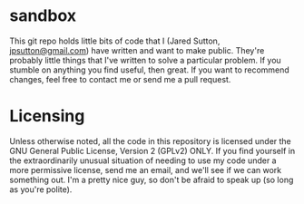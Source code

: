 sandbox
=======

This git repo holds little bits of code that I (Jared Sutton, jpsutton@gmail.com) have written and want to make public.  They're probably little things that I've written to 
solve a particular problem.  If you stumble on anything you find useful, then great.  If you want to recommend changes, feel free to contact me or send me a pull request.

Licensing
==========
Unless otherwise noted, all the code in this repository is licensed under the GNU General Public License, Version 2 (GPLv2) ONLY.  If you find yourself in the extraordinarily 
unusual situation of needing to use my code under a more permissive license, send me an email, and we'll see if we can work something out.  I'm a pretty nice guy, so don't be 
afraid to speak up (so long as you're polite).
